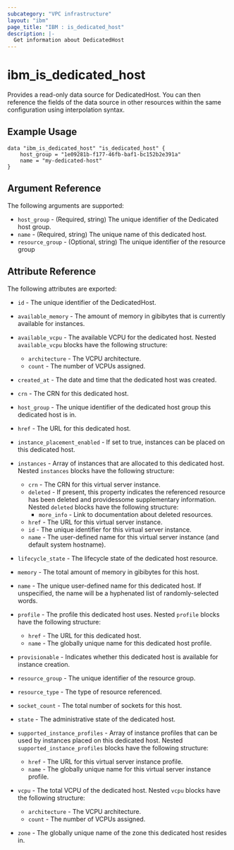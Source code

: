 ```yaml
---
subcategory: "VPC infrastructure"
layout: "ibm"
page_title: "IBM : is_dedicated_host"
description: |-
  Get information about DedicatedHost
---
```


# ibm\_is_dedicated_host

Provides a read-only data source for DedicatedHost. You can then reference the fields of the data source in other resources within the same configuration using interpolation syntax.

## Example Usage

```hcl
data "ibm_is_dedicated_host" "is_dedicated_host" {
	host_group = "1e09281b-f177-46fb-baf1-bc152b2e391a"
	name = "my-dedicated-host"
}
```

## Argument Reference

The following arguments are supported:

* `host_group` - (Required, string) The unique identifier of the Dedicated host group.
* `name` - (Required, string) The unique name of this dedicated host.
* `resource_group` - (Optional, string) The unique identifier of the resource group

## Attribute Reference

The following attributes are exported:

* `id` - The unique identifier of the DedicatedHost.
* `available_memory` - The amount of memory in gibibytes that is currently available for instances.

* `available_vcpu` - The available VCPU for the dedicated host. Nested `available_vcpu` blocks have the following structure:
	* `architecture` - The VCPU architecture.
	* `count` - The number of VCPUs assigned.

* `created_at` - The date and time that the dedicated host was created.

* `crn` - The CRN for this dedicated host.

* `host_group` - The unique identifier of the dedicated host group this dedicated host is in.
* `href` - The URL for this dedicated host.

* `instance_placement_enabled` - If set to true, instances can be placed on this dedicated host.

* `instances` - Array of instances that are allocated to this dedicated host. Nested `instances` blocks have the following structure:
	* `crn` - The CRN for this virtual server instance.
	* `deleted` - If present, this property indicates the referenced resource has been deleted and providessome supplementary information. Nested `deleted` blocks have the following structure:
		* `more_info` - Link to documentation about deleted resources.
	* `href` - The URL for this virtual server instance.
	* `id` - The unique identifier for this virtual server instance.
	* `name` - The user-defined name for this virtual server instance (and default system hostname).

* `lifecycle_state` - The lifecycle state of the dedicated host resource.

* `memory` - The total amount of memory in gibibytes for this host.

* `name` - The unique user-defined name for this dedicated host. If unspecified, the name will be a hyphenated list of randomly-selected words.

* `profile` - The profile this dedicated host uses. Nested `profile` blocks have the following structure:
	* `href` - The URL for this dedicated host.
	* `name` - The globally unique name for this dedicated host profile.

* `provisionable` - Indicates whether this dedicated host is available for instance creation.

* `resource_group` - The unique identifier of the resource group.
* `resource_type` - The type of resource referenced.

* `socket_count` - The total number of sockets for this host.

* `state` - The administrative state of the dedicated host.

* `supported_instance_profiles` - Array of instance profiles that can be used by instances placed on this dedicated host. Nested `supported_instance_profiles` blocks have the following structure:
	* `href` - The URL for this virtual server instance profile.
	* `name` - The globally unique name for this virtual server instance profile.

* `vcpu` - The total VCPU of the dedicated host. Nested `vcpu` blocks have the following structure:
	* `architecture` - The VCPU architecture.
	* `count` - The number of VCPUs assigned.

* `zone` - The globally unique name of the zone this dedicated host resides in.
